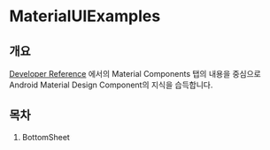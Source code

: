 # MaterialUIExamples
 
## 개요
[Developer Reference](https://developer.android.com/reference) 에서의 Material Components 탭의 내용을 중심으로  
Android Material Design Component의 지식을 습득합니다.  

## 목차
1. BottomSheet
